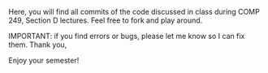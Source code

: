 Here, you will find all commits of the code discussed in class during COMP 249, Section D lectures. Feel free to fork and play around.

IMPORTANT: if you find errors or bugs, please let me know so I can fix them. Thank you,

Enjoy your semester!
